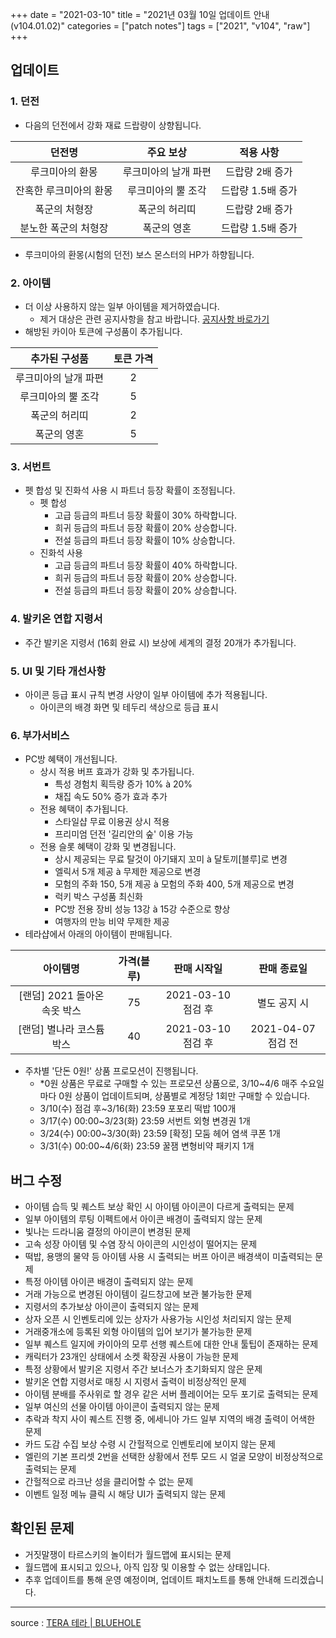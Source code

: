 +++
date = "2021-03-10"
title = "2021년 03월 10일 업데이트 안내 (v104.01.02)"
categories = ["patch notes"]
tags = ["2021", "v104", "raw"]
+++

## 업데이트

### **1.** 던전
- 다음의 던전에서 강화 재료 드랍량이 상향됩니다.

| 던전명 | 주요 보상 | 적용 사항 |
| :-: | :-: | :-: |
| 루크미아의 환몽 | 루크미아의 날개 파편 | 드랍량 2배 증가 |
| 잔혹한 루크미아의 환몽 | 루크미아의 뿔 조각 | 드랍량 1.5배 증가 |
| 폭군의 처형장 | 폭군의 허리띠 | 드랍량 2배 증가 |
| 분노한 폭군의 처형장 | 폭군의 영혼 | 드랍량 1.5배 증가 |

- 루크미아의 환몽(시험의 던전) 보스 몬스터의 HP가 하향됩니다.

### **2.** 아이템
- 더 이상 사용하지 않는 일부 아이템을 제거하였습니다.
  - 제거 대상은 관련 공지사항을 참고 바랍니다. [공지사항 바로가기](https://playtera.co.kr/news/notice/173)
- 해방된 카이아 토큰에 구성품이 추가됩니다.

| 추가된 구성품 | 토큰 가격 |
| :-: | :-: |
| 루크미아의 날개 파편 | 2 |
| 루크미아의 뿔 조각 | 5 |
| 폭군의 허리띠 | 2 |
| 폭군의 영혼 | 5 |

### **3.** 서번트
- 펫 합성 및 진화석 사용 시 파트너 등장 확률이 조정됩니다.
  - 펫 합성
    - 고급 등급의 파트너 등장 확률이 30% 하락합니다.
    - 희귀 등급의 파트너 등장 확률이 20% 상승합니다.
    - 전설 등급의 파트너 등장 확률이 10% 상승합니다.
  - 진화석 사용
    - 고급 등급의 파트너 등장 확률이 40% 하락합니다.
    - 희귀 등급의 파트너 등장 확률이 20% 상승합니다.
    - 전설 등급의 파트너 등장 확률이 20% 상승합니다.

### **4.** 발키온 연합 지령서
- 주간 발키온 지령서 (16회 완료 시) 보상에 세계의 결정 20개가 추가됩니다.

### **5.** UI 및 기타 개선사항
- 아이콘 등급 표시 규칙 변경 사양이 일부 아이템에 추가 적용됩니다.
  - 아이콘의 배경 화면 및 테두리 색상으로 등급 표시

### **6.** 부가서비스
- PC방 혜택이 개선됩니다.
  - 상시 적용 버프 효과가 강화 및 추가됩니다.
    - 특성 경험치 획득량 증가 10% à 20%
    - 채집 속도 50% 증가 효과 추가
  - 전용 혜택이 추가됩니다.
    - 스타일샵 무료 이용권 상시 적용
    - 프리미엄 던전 '길리안의 숲' 이용 가능
  - 전용 슬롯 혜택이 강화 및 변경됩니다.
    - 상시 제공되는 무료 탈것이 아기돼지 꼬미 à 달토끼[블루]로 변경
    - 엘릭서 5개 제공 à 무제한 제공으로 변경
    - 모험의 주화 150, 5개 제공 à 모험의 주화 400, 5개 제공으로 변경
    - 럭키 박스 구성품 최신화
    - PC방 전용 장비 성능 13강 à 15강 수준으로 향상
    - 여행자의 만능 비약 무제한 제공
- 테라샵에서 아래의 아이템이 판매됩니다.

| 아이템명 | 가격(블루) | 판매 시작일 | 판매 종료일 |
| :-: | :-: | :-: | :-: |
| [랜덤] 2021 돌아온 속옷 박스 | 75 | 2021-03-10 점검 후 | 별도 공지 시 |
| [랜덤] 별나라 코스튬 박스 | 40 | 2021-03-10 점검 후 | 2021-04-07 점검 전 |

- 주차별 '단돈 0원!' 상품 프로모션이 진행됩니다.
  - *0원 상품은 무료로 구매할 수 있는 프로모션 상품으로, 3/10~4/6 매주 수요일마다 0원 상품이 업데이트되며, 상품별로 계정당 1회만 구매할 수 있습니다.
  - 3/10(수) 점검 후~3/16(화) 23:59 포포리 떡밥 100개
  - 3/17(수) 00:00~3/23(화) 23:59 서번트 외형 변경권 1개
  - 3/24(수) 00:00~3/30(화) 23:59 [확정] 모둠 헤어 염색 쿠폰 1개
  - 3/31(수) 00:00~4/6(화) 23:59 꿀잼 변형비약 패키지 1개

## 버그 수정

- 아이템 습득 및 퀘스트 보상 확인 시 아이템 아이콘이 다르게 출력되는 문제
- 일부 아이템의 루팅 이펙트에서 아이콘 배경이 출력되지 않는 문제
- 빛나는 드라니움 결정의 아이콘이 변경된 문제
- 고속 성장 아이템 및 수염 장식 아이콘의 시인성이 떨어지는 문제
- 떡밥, 용맹의 물약 등 아이템 사용 시 출력되는 버프 아이콘 배경색이 미출력되는 문제
- 특정 아이템 아이콘 배경이 출력되지 않는 문제
- 거래 가능으로 변경된 아이템이 길드창고에 보관 불가능한 문제
- 지령서의 추가보상 아이콘이 출력되지 않는 문제
- 상자 오픈 시 인벤토리에 있는 상자가 사용가능 시인성 처리되지 않는 문제
- 거래중개소에 등록된 외형 아이템의 입어 보기가 불가능한 문제
- 일부 퀘스트 일지에 카이아의 모루 선행 퀘스트에 대한 안내 툴팁이 존재하는 문제
- 캐릭터가 23개인 상태에서 소켓 확장권 사용이 가능한 문제
- 특정 상황에서 발키온 지령서 주간 보너스가 초기화되지 않은 문제
- 발키온 연합 지령서로 매칭 시 지령서 출력이 비정상적인 문제
- 아이템 분배를 주사위로 할 경우 같은 서버 플레이어는 모두 포기로 출력되는 문제
- 일부 여신의 선물 아이템 아이콘이 출력되지 않는 문제
- 추락과 착지 사이 퀘스트 진행 중, 에세니아 가드 일부 지역의 배경 출력이 어색한 문제
- 카드 도감 수집 보상 수령 시 간헐적으로 인벤토리에 보이지 않는 문제
- 엘린의 기본 프리셋 2번을 선택한 상황에서 전투 모드 시 얼굴 모양이 비정상적으로 출력되는 문제
- 간헐적으로 라크난 성을 클리어할 수 없는 문제
- 이벤트 일정 메뉴 클릭 시 해당 UI가 출력되지 않는 문제
 
## 확인된 문제

- 거짓말쟁이 타르스키의 놀이터가 월드맵에 표시되는 문제
- 월드맵에 표시되고 있으나, 아직 입장 및 이용할 수 없는 상태입니다.
- 추후 업데이트를 통해 운영 예정이며, 업데이트 패치노트를 통해 안내해 드리겠습니다.

----

source : [TERA 테라 | BLUEHOLE](https://playtera.co.kr/news/updates/179)
